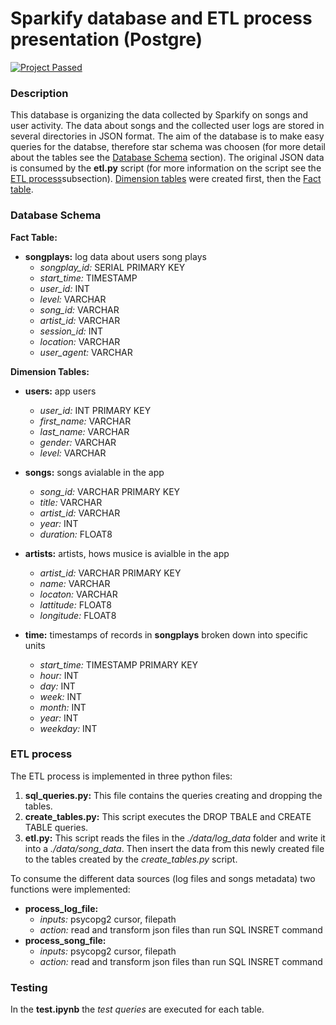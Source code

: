 # Sparkify database and ETL process presentation (Postgre)
[![Project Passed](https://img.shields.io/badge/project-passed-success.svg)](https://img.shields.io/badge/project-passed-success.svg)

### Description
This database is organizing the data collected by Sparkify on songs and user activity. The data about songs and the collected user logs are stored in several directories in JSON format. The aim of the database is to make easy queries for the databse, therefore star schema was choosen (for more detail about the tables see the [Database Schema](#databsa-schema) section). The original JSON data is consumed by the **etl.py** script (for more information on the script see the [ETL process](#etl-process)subsection). [Dimension tables](#dimension-tables:) were created first, then the [Fact table](#fact-table).

### Database Schema
**Fact Table:**
- **songplays:**  log data about users song plays
    - *songplay_id:* SERIAL PRIMARY KEY
    - *start_time:* TIMESTAMP
    - *user_id:* INT
    - *level:* VARCHAR
    - *song_id:* VARCHAR
    - *artist_id:* VARCHAR
    - *session_id:* INT
    - *location:* VARCHAR
    - *user_agent:* VARCHAR
    
**Dimension Tables:**
- **users:** app users
    - *user_id:* INT PRIMARY KEY
    - *first_name:* VARCHAR
    - *last_name:* VARCHAR
    - *gender:* VARCHAR
    - *level:* VARCHAR

- **songs:** songs avialable in the app
    - *song_id:* VARCHAR PRIMARY KEY
    - *title:* VARCHAR
    - *artist_id:* VARCHAR
    - *year:* INT
    - *duration:* FLOAT8

- **artists:** artists, hows musice is avialble in the app
    - *artist_id:* VARCHAR PRIMARY KEY
    - *name:* VARCHAR
    - *locaton:* VARCHAR
    - *lattitude:* FLOAT8
    - *longitude:* FLOAT8

- **time:**  timestamps of records in **songplays** broken down into specific units
    - *start_time:* TIMESTAMP PRIMARY KEY
    - *hour:* INT
    - *day:* INT
    - *week:* INT
    - *month:* INT
    - *year:* INT
    - *weekday:* INT
    
### ETL process

The ETL process is implemented in three python files:
1. **sql_queries.py:** This file contains the queries creating and dropping the tables.
2. **create_tables.py:** This script executes the DROP TBALE and CREATE TABLE queries.
3. **etl.py:** This script reads the files in the *./data/log_data* folder and write it into a *./data/song_data*. Then insert the data from this newly created file to the tables created by the *create_tables.py* script.

To consume the different data sources (log files and songs metadata) two functions were implemented:
- **process_log_file:**
    - *inputs:* psycopg2 cursor, filepath
    - *action:* read and transform json files than run SQL INSRET command
- **process_song_file:**
    - *inputs:* psycopg2 cursor, filepath
    - *action:* read and transform json files than run SQL INSRET command

### Testing
In the **test.ipynb** the *test queries* are executed for each table.